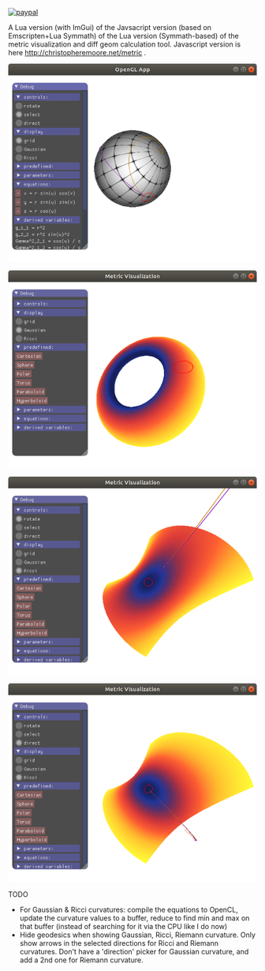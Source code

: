 [![paypal](https://www.paypalobjects.com/en_US/i/btn/btn_donateCC_LG.gif)](https://www.paypal.com/cgi-bin/webscr?cmd=_s-xclick&hosted_button_id=KYWUWS86GSFGL)

A Lua version (with ImGui) of the Javsacript version (based on Emscripten+Lua Symmath) of the Lua version (Symmath-based) of the metric visualization and diff geom calculation tool.
Javascript version is here http://christopheremoore.net/metric .

![geodesic along a sphere](images/geodesic.png)

![Gaussian curvature of a torus](images/gaussian.png)

![Ricci curvature on a hyperboloid in one direction](images/ricci%201.png)

![Ricci curvature on a hyperboloid in the other direction](images/ricci%202.png)

TODO
- For Gaussian & Ricci curvatures: compile the equations to OpenCL, update the curvature values to a buffer, reduce to find min and max on that buffer (instead of searching for it via the CPU like I do now)
- Hide geodesics when showing Gaussian, Ricci, Riemann curvature.  Only show arrows in the selected directions for Ricci and Riemann curvatures.  Don't have a 'direction' picker for Gaussian curvature, and add a 2nd one for Riemann curvature. 

